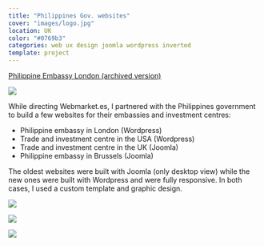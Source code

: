 ```yaml
---
title: "Philippines Gov. websites"
cover: "images/logo.jpg"
location: UK
color: "#0769b3"
categories: web ux design joomla wordpress inverted
template: project
---
```


<p class="align-center">
<a class="btn external" role="button" href="http://philembassy.herokuapp.com/" target="_blank">Philippine Embassy London (archived version)</a>
</p>

![](/work/philippines/images/1.png)

While directing Webmarket.es, I partnered with the Philippines government to build a few websites for their embassies and investment centres:

* Philippine embassy in London (Wordpress)
* Trade and investment centre in the USA (Wordpress)
* Trade and investment centre in the UK (Joomla)
* Philippine embassy in Brussels (Joomla)

The oldest websites were built with Joomla (only desktop view) while the new ones were built with Wordpress and were fully responsive. In both cases, I used a custom template and graphic design.

![](/work/philippines/images/2.jpg)

![](/work/philippines/images/3.jpg)

![](/work/philippines/images/4.jpg)